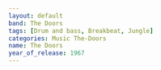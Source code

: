 ```yaml
---
layout: default
band: The Doors
tags: [Drum and bass, Breakbeat, Jungle]
categories: Music The-Doors
name: The Doors
year_of_release: 1967
---
```

